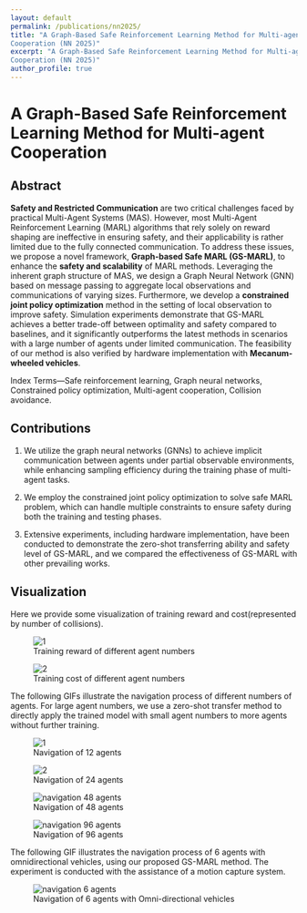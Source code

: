 ```yaml
---
layout: default
permalink: /publications/nn2025/
title: "A Graph-Based Safe Reinforcement Learning Method for Multi-agent
Cooperation (NN 2025)"
excerpt: "A Graph-Based Safe Reinforcement Learning Method for Multi-agent
Cooperation (NN 2025)"
author_profile: true
---
```


# A Graph-Based Safe Reinforcement Learning Method for Multi-agent Cooperation

## Abstract
**Safety and Restricted Communication** are two critical challenges faced by practical Multi-Agent Systems (MAS). However, most Multi-Agent Reinforcement Learning (MARL) algorithms that rely solely on reward shaping are ineffective in ensuring safety, and their applicability is rather limited due to the fully connected communication.  To address these issues, we propose a novel framework, **Graph-based Safe MARL (GS-MARL)**, to enhance the **safety and scalability** of MARL methods. Leveraging the inherent graph structure of MAS, we design a Graph Neural Network (GNN) based on message passing to aggregate local observations and communications of varying sizes. Furthermore, we develop a **constrained joint policy optimization** method in the setting of local observation to improve safety. Simulation experiments demonstrate that GS-MARL achieves a better trade-off between optimality and safety compared to baselines, and it significantly outperforms the latest methods in scenarios with a large number of agents under limited communication. The feasibility of our method is also verified by hardware implementation with **Mecanum-wheeled vehicles**.

Index Terms—Safe reinforcement learning, Graph neural networks, Constrained policy optimization, Multi-agent cooperation, Collision avoidance.

## Contributions
1. We utilize the graph neural networks (GNNs) to achieve implicit communication between agents under partial observable environments, while enhancing sampling efficiency during the training phase of multi-agent tasks.

2. We employ the constrained joint policy optimization to solve safe MARL problem, which can handle multiple constraints to ensure safety during both the training and testing phases.

3. Extensive experiments, including hardware implementation, have been conducted to demonstrate the zero-shot transferring ability and safety level of GS-MARL, and we compared the effectiveness of GS-MARL with other prevailing works.

## Visualization

Here we provide some visualization of training reward and cost(represented by number of collisions).

<div class="gif-pair" data-img-width="420px" data-gap="2rem">
  <figure>
    <img src="{{ '/assets/publication/nn2025/reward.png' | relative_url }}" alt=" 1" />
    <figcaption>Training reward of different agent numbers</figcaption>
  </figure>

  <figure>
    <img src="{{ '/assets/publication/nn2025/cost.png' | relative_url }}" alt="2" />
    <figcaption>Training cost of different agent numbers</figcaption>
  </figure>

</div>

The following GIFs illustrate the navigation process of different numbers of agents. For large agent numbers, we use a zero-shot transfer method to directly apply the trained model with small agent numbers to more agents without further training.

<div class="gif-pair" data-img-width="420px" data-gap="2rem">
  <figure>
    <img src="{{ '/assets/publication/nn2025/12agents.gif' | relative_url }}" alt=" 1" />
    <figcaption>Navigation of 12 agents</figcaption>
  </figure>

  <figure>
    <img src="{{ '/assets/publication/nn2025/24agents.gif' | relative_url }}" alt="2" />
    <figcaption>Navigation of 24 agents</figcaption>
  </figure>

</div>

<div class="gif-pair">
  <figure>
    <img src="{{ '/assets/publication/nn2025/48agents.gif' | relative_url }}" alt="navigation 48 agents" />
    <figcaption>Navigation of 48 agents</figcaption>
  </figure>

  <figure>
    <img src="{{ '/assets/publication/nn2025/96agents.gif' | relative_url }}" alt="navigation 96 agents" />
    <figcaption>Navigation of 96 agents</figcaption>
  </figure> 

The following GIF illustrates the navigation process of 6 agents with omnidirectional vehicles, using our proposed GS-MARL method. The experiment is conducted with the assistance of a motion capture system.

<div class="gif-pair">
  <figure>
    <img src="{{ '/assets/publication/nn2025/navigation_6agents.gif' | relative_url }}" alt="navigation 6 agents" />
    <figcaption>Navigation of 6 agents with Omni-directional vehicles</figcaption>
  </figure>
</div>

<!-- <div class="gif-pair">
  <figure>
    <img src="{{ '/assets/publication/nn2025/formation_6agts.gif' | relative_url }}" alt="formation 6 agents" />
    <figcaption>Formation of 6 agents</figcaption>
  </figure>
</div>

<div class="gif-pair">
  <figure>
    <img src="{{ '/assets/publication/gpa-marl2025/navigation_4agts.gif' | relative_url }}" alt="navigation 4 agents" />
    <figcaption>Navigation of 4 agents</figcaption>
  </figure>
</div> -->